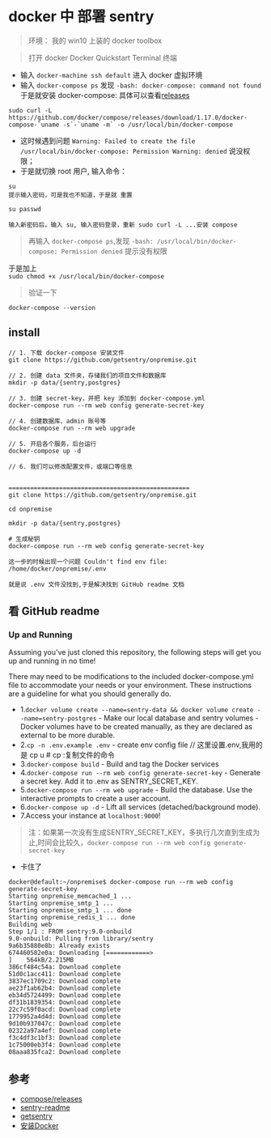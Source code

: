 # docker 中 部署 sentry

>环境： 我的 win10 上装的 docker toolbox

>打开 docker  Docker Quickstart Terminal 终端
- 输入 `docker-machine ssh default` 进入 docker 虚拟环境  
- 输入 `docker-compose ps` 发现 `-bash: docker-compose: command not found`  
于是就安装 docker-compose: 具体可以查看[releases](https://github.com/docker/compose/releases/)

```
sudo curl -L https://github.com/docker/compose/releases/download/1.17.0/docker-compose-`uname -s`-`uname -m` -o /usr/local/bin/docker-compose
```
- 这时候遇到问题 `Warning: Failed to create the file /usr/local/bin/docker-compose: Permission Warning: denied` 说没权限；
- 于是就切换 root 用户, 输入命令：
```
su 
提示输入密码，可是我也不知道，于是就 重置

su passwd

输入新密码后，输入 su, 输入密码登录，重新 sudo curl -L ...安装 compose
```

>再输入 `docker-compose ps`,发现 
`-bash: /usr/local/bin/docker-compose: Permission denied` 提示没有权限  

于是加上  
`sudo chmod +x /usr/local/bin/docker-compose`

>验证一下
```
docker-compose --version
```

## install

```
// 1. 下载 docker-compose 安装文件
git clone https://github.com/getsentry/onpremise.git
 
// 2. 创建 data 文件夹，存储我们的项目文件和数据库
mkdir -p data/{sentry,postgres}
 
// 3. 创建 secret-key，并把 key 添加到 docker-compose.yml
docker-compose run --rm web config generate-secret-key
 
// 4. 创建数据库、admin 账号等
docker-compose run --rm web upgrade
 
// 5. 开启各个服务，后台运行
docker-compose up -d
 
// 6. 我们可以修改配置文件，或端口等信息


==================================================
git clone https://github.com/getsentry/onpremise.git

cd onpremise

mkdir -p data/{sentry,postgres}

# 生成秘钥
docker-compose run --rm web config generate-secret-key

这一步的时候出现一个问题 Couldn't find env file: /home/docker/onpremise/.env

就是说 .env 文件没找到,于是解决找到 GitHub readme 文档
```

## 看 GitHub readme

### Up and Running

Assuming you've just cloned this repository, the following steps will get you up and running in no time!

There may need to be modifications to the included docker-compose.yml file to accommodate your needs or your environment. These instructions are a guideline for what you should generally do.


- 1.`docker volume create --name=sentry-data && docker volume create --name=sentry-postgres` - Make our local database and sentry volumes  - Docker volumes have to be created manually, as they are declared as external to be more durable.
- 2.`cp -n .env.example .env` - create env config file // 这里设置.env,我用的是 cp u    # cp :复制文件的命令
- 3.`docker-compose build` - Build and tag the Docker services
- 4.`docker-compose run --rm web config generate-secret-key` - Generate a secret key. Add it to .env as SENTRY_SECRET_KEY.
- 5.`docker-compose run --rm web upgrade` - Build the database. Use the interactive prompts to create a user account.
- 6.`docker-compose up -d` - Lift all services (detached/background mode).
- 7.Access your instance at `localhost:9000`!


>注：如果第一次没有生成SENTRY_SECRET_KEY，多执行几次直到生成为止,时间会比较久，`docker-compose run --rm web config generate-secret-key` 

- 卡住了
```
docker@default:~/onpremise$ docker-compose run --rm web config generate-secret-key
Starting onpremise_memcached_1 ...
Starting onpremise_smtp_1 ...
Starting onpremise_smtp_1 ... done
Starting onpremise_redis_1 ... done
Building web
Step 1/1 : FROM sentry:9.0-onbuild
9.0-onbuild: Pulling from library/sentry
9a6b35880e8b: Already exists
674460582e0a: Downloading [============>                                      ]    564kB/2.215MB
386cf484c54a: Download complete
51d0c1acc411: Download complete
3837ec1709c2: Download complete
ae23f1ab62b4: Download complete
eb34d5724499: Download complete
df31b1839354: Download complete
22c7c59f0acd: Download complete
1779952a4d4d: Download complete
9d10b937047c: Download complete
02322a97a4ef: Download complete
f3c4df3c1bf3: Download complete
1c75000eb3f4: Download complete
08aaa835fca2: Download complete
```

## 参考
- [compose/releases](https://github.com/docker/compose/releases)
- [sentry-readme](https://github.com/getsentry/onpremise)
- [getsentry](https://github.com/getsentry)
- [安装Docker](https://www.cnblogs.com/xiewenming/p/7903247.html)
